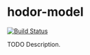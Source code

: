 # hodor-model

[![Build Status](https://travis-ci.org/githubuser/hodor-model.png)](https://travis-ci.org/githubuser/hodor-model)

TODO Description.
